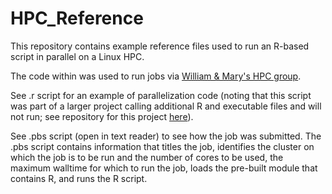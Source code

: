 # HPC_Reference

This repository contains example reference files used to run an R-based script in parallel on a Linux HPC. 

The code within was used to run jobs via [William & Mary's HPC group](https://www.wm.edu/offices/it/services/researchcomputing/atwm/index.php). 

See .r script for an example of parallelization code (noting that this script was part of a larger project calling additional R and executable files and will not run; see repository for this project [here](https://github.com/cassidydpeterson/SS_MSE)). 

See .pbs script (open in text reader) to see how the job was submitted. The .pbs script contains information that titles the job, identifies the cluster on which the job is to be run and the number of cores to be used, the maximum walltime for which to run the job, loads the pre-built module that contains R, and runs the R script. 
